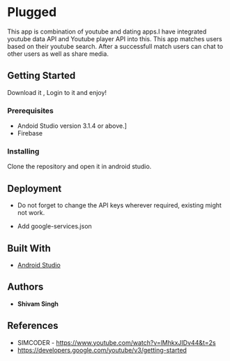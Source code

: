 # Plugged

This app is combination of youtube and dating apps.I have integrated youtube data API and Youtube player API into this. This app matches users based on their youtube 
search. After a successfull match users can chat to other users as well as share media.

## Getting Started

Download it , Login to it and enjoy!

### Prerequisites

* Andoid Studio version 3.1.4 or above.]
* Firebase 

### Installing

Clone the repository and open it in android studio. 

## Deployment

* Do not forget to change the API keys wherever required, existing might not work.

* Add google-services.json

## Built With

* [Android Studio](https://developer.android.com/studio/) 

## Authors

* **Shivam Singh** 

## References

* SIMCODER - https://www.youtube.com/watch?v=lMhkxJIDv44&t=2s
* https://developers.google.com/youtube/v3/getting-started


